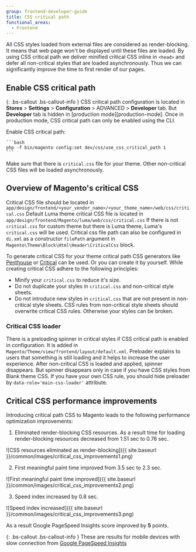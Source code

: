 ```yaml
---
group: frontend-developer-guide
title: CSS critical path
functional_areas:
  - Frontend
---
```


All CSS styles loaded from external files are considered as render-blocking. It means that web page won't be displayed until these files are loaded.
By using CSS critical path we deliver minified critical CSS inline in `<head>` and defer all non-critical styles that are loaded asynchronously.
Thus we can significantly improve the time to first render of our pages.

## Enable CSS critical path

{: .bs-callout .bs-callout-info }
CSS critical path configuration is located in **Stores** > **Settings** > **Configuration** > ADVANCED > **Developer** tab. But **Developer** tab is hidden in [production mode][production-mode]. Once in production mode, CSS critical path can only be enabled using the CLI.

Enable CSS critical path:

    ```bash
    php -f bin/magento config:set dev/css/use_css_critical_path 1
    ```

Make sure that there is `critical.css` file for your theme. Other non-critical CSS files will be loaded asynchronously.

## Overview of Magento's critical CSS

Critical CSS file should be located in `app/design/frontend/<your_vendor_name>/<your_theme_name>/web/css/critical.css`
Default Luma theme critical CSS file is located in `app/design/frontend/Magento/luma/web/css/critical.css`
If there is not `critical.css` for custom theme but there is Luma theme, Luma's `critical.css` will be used.
Critical css file path can also be configured in `di.xml` as a constructor `filePath` argument in `Magento\Theme\Block\Html\Header\CriticalCss` block.

To generate critical CSS for your theme critical path CSS generators like [Penthouse](https://www.npmjs.com/package/penthouse) or [Critical](https://www.npmjs.com/package/critical) can be used. Or you can create it by yourself. While creating critical CSS adhere to the following principles:

- Minify your `critical.css` to reduce it's size.
- Do not duplicate your styles in `critical.css` and non-critical style sheets.
- Do not introduce new styles in `critical.css` that are not present in non-critical style sheets. CSS rules from non-critical style sheets should overwrite critical CSS rules. Otherwise your styles can be broken.

### Critical CSS loader

There is a preloading spinner in critical styles if CSS critical path is enabled in configuration. It is added in `Magento/Theme/view/frontend/layout/default.xml`. Preloader explains to users that something is still loading and it helps to increase the user experience.
After non-critical CSS is loaded and applied, spinner disappears. But spinner disappears only in case if you have CSS styles from Blank theme CSS. If you have your own CSS rule, you should hide preloader by `data-role='main-css-loader'` attribute.

## Critical CSS performance improvements

Introducing critical path CSS to Magento leads to the following performance optimization improvements:

1. Eliminated render-blocking CSS resources. As a result time for loading render-blocking resources decreased from 1.51 sec to 0.76 sec.

![CSS resources eliminated as render-blocking]({{ site.baseurl }}/common/images/critical_css_improvements1.png)

2. First meaningful paint time improved from 3.5 sec to 2.3 sec.

![First meaningful paint time improved]({{ site.baseurl }}/common/images/critical_css_improvements2.png)

3. Speed index increased by 0.8 sec.

![Speed index increased]({{ site.baseurl }}/common/images/critical_css_improvements3.png)

As a result Google PageSpeed Insights score improved by **5** points.

{: .bs-callout .bs-callout-info }
These are results for mobile devices with slow connection from [Google PageSpeed Insights](https://developers.google.com/speed/pagespeed/insights/)
